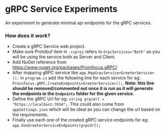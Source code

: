 # gRPC Service Experiments

An experiment to generate minimal api endpoints for the gRPC services.

### How does it work?
- Create a gRPC Service web project.
- Make sure Protobuf item in ```.csproj``` refers to ```GrpcServices="Both"``` as you will be using the service both as Server and Client.
- Add NuGet reference from https://www.nuget.org/packages/Proinfocus.gRPC/
- After mapping gRPC service like ```app.MapGrpcService<GreeterService>();``` in ```program.cs``` add the following line for each service for eg: ```Proinfocus.gRPC.CreateEndpoints<GreeterService>();```. **Note: this line should be removed/commented out once it is run as it will generate the endpoints in the ```Endpoints``` folder for the given service.**
- Define the gRPC Url for eg: ```string grpcUrl = "https://localhost:7654";```. This could also come from ```appSettings.json``` which will be ideal as you can change the url based on the requirements.
- Finally use each one of the created gRPC service endpoints for eg: ```app.UseGreeterServiceEndpoints(grpcUrl);```
